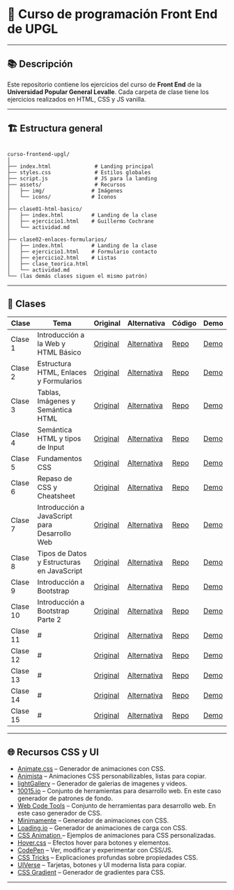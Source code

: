 
# 🎨 Curso de programación Front End de UPGL 

---

## 📚 Descripción

Este repositorio contiene los ejercicios del curso de **Front End** de la __Universidad Popular General Levalle__. Cada carpeta de clase tiene los ejercicios realizados en HTML, CSS y JS vanilla.  

---

## 🏗️ Estructura general

```

curso-frontend-upgl/
│
├── index.html              # Landing principal
├── styles.css              # Estilos globales
├── script.js               # JS para la landing
├── assets/                 # Recursos
│   ├── img/               # Imágenes
│   └── icons/             # Íconos
│
├── clase01-html-basico/
│   ├── index.html         # Landing de la clase
│   ├── ejercicio1.html    # Guillermo Cochrane
│   └── actividad.md
│
├── clase02-enlaces-formularios/
│   ├── index.html         # Landing de la clase  
│   ├── ejercicio1.html    # Formulario contacto
│   ├── ejercicio2.html    # Listas
│   ├── clase_teorica.html
│   └── actividad.md
└── (las demás clases siguen el mismo patrón)

```

---

## 📖 Clases

| Clase | Tema | Original | Alternativa | Código | Demo |
|-------|------|----------|------------|--------|------|
| Clase 1 | Introducción a la Web y HTML Básico | [Original](https://qrsurcba.online/landing_cursos/pages/clases-front/clase-1.php) | [Alternativa](https://upgl.vercel.app/courses/Frontend/class/1) | [Repo](https://github.com/GuillermoCochrane/curso-front-upgl/tree/main/clase%201) | [Demo](clase01/) |
| Clase 2 | Estructura HTML, Enlaces y Formularios | [Original](https://qrsurcba.online/landing_cursos/pages/clases-front/clase-2.php) | [Alternativa](https://upgl.vercel.app/courses/Frontend/class/2) | [Repo](https://github.com/GuillermoCochrane/curso-front-upgl/tree/main/clase%202) | [Demo](clase02/) |
| Clase 3 | Tablas, Imágenes y Semántica HTML | [Original](https://qrsurcba.online/landing_cursos/pages/clases-front/clase-3.php) | [Alternativa](https://upgl.vercel.app/courses/Frontend/class/3) | [Repo](https://github.com/GuillermoCochrane/curso-front-upgl/tree/main/clase%203) | [Demo](clase03/) |
| Clase 4 | Semántica HTML y tipos de Input | [Original](https://qrsurcba.online/landing_cursos/pages/clases-front/clase-4.php) | [Alternativa](https://upgl.vercel.app/courses/Frontend/class/4) | [Repo](https://github.com/GuillermoCochrane/curso-front-upgl/tree/main/clase%204) | [Demo](clase04/) |
| Clase 5 | Fundamentos CSS | [Original](https://qrsurcba.online/landing_cursos/pages/clases-front/clase-5.php) | [Alternativa](https://upgl.vercel.app/courses/Frontend/class/5) | [Repo](https://github.com/GuillermoCochrane/curso-front-upgl/tree/main/clase%205) | [Demo](clase05/) |
| Clase 6 | Repaso de CSS y Cheatsheet | [Original](https://qrsurcba.online/landing_cursos/pages/clases-front/clase-6.php) | [Alternativa](https://upgl.vercel.app/courses/Frontend/class/6) | [Repo](https://github.com/GuillermoCochrane/curso-front-upgl/tree/main/clase%206) | [Demo](clase06/) |
| Clase 7 | Introducción a JavaScript para Desarrollo Web | [Original](https://qrsurcba.online/landing_cursos/pages/clases-front/bloque_2/clase-1.php) | [Alternativa](https://upgl.vercel.app/courses/Frontend/class/7) | [Repo](https://github.com/GuillermoCochrane/curso-front-upgl/tree/main/clase%209) | [Demo](clase07/) |
| Clase 8 | Tipos de Datos y Estructuras en JavaScript | [Original](https://qrsurcba.online/landing_cursos/pages/clases-front/bloque_2/clase-2.php) | [Alternativa](https://upgl.vercel.app/courses/Frontend/class/8) | [Repo](https://github.com/GuillermoCochrane/curso-front-upgl/tree/main/clase%2010) | [Demo](clase08/) |
| Clase 9 | Introducción a Bootstrap | [Original](#) | [Alternativa](#) | [Repo](#) | [Demo](#) |
| Clase 10 | Introducción a Bootstrap Parte 2 | [Original](#) | [Alternativa](#) | [Repo](#) | [Demo](#) |
| Clase 11 | # | [Original](#) | [Alternativa](#) | [Repo](#) | [Demo](#) |
| Clase 12 | # | [Original](#) | [Alternativa](#) | [Repo](#) | [Demo](#) |
| Clase 13 | # | [Original](#) | [Alternativa](#) | [Repo](#) | [Demo](#) |
| Clase 14 | # | [Original](#) | [Alternativa](#) | [Repo](#) | [Demo](#) |
| Clase 15 | # | [Original](#) | [Alternativa](#) | [Repo](#) | [Demo](#) |

---

## 🌐 Recursos CSS y UI

- [Animate.css](https://animate.style/) – Generador de animaciones con CSS.
- [Animista](https://animista.net) – Animaciones CSS personabilizables, listas para copiar.
- [lightGallery](https://www.lightgalleryjs.com/docs/getting-started/) – Generador de galerias de imagenes y videos.
- [10015.io](https://10015.io/tools/css-background-pattern-generator) – Conjunto de herramientas para desarrollo web. En este caso generador de patrones de fondo.
- [Web Code Tools](https://webcode.tools/css-generator) – Conjunto de herramientas para desarrollo web. En este caso generador de CSS.
- [Minimamente](https://www.minimamente.com/project/magic/) – Generador de animaciones con CSS.
- [Loading.io](https://loading.io/) – Generador de animaciones de carga con CSS.
- [CSS Animation ](https://animation.kaustubhmenon.com/) – Ejemplos de animaciones para CSS personalizadas.
- [Hover.css](https://ianlunn.github.io/Hover/) – Efectos hover para botones y elementos.
- [CodePen](https://codepen.io) – Ver, modificar y experimentar con CSS/JS.
- [CSS Tricks](https://css-tricks.com) – Explicaciones profundas sobre propiedades CSS.
- [UIVerse](https://uiverse.io) – Tarjetas, botones y UI moderna lista para copiar.
- [CSS Gradient](https://cssgradient.io/) – Generador de gradientes para CSS.

---